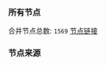 ### 所有节点
合并节点总数: `1569`
[节点链接](https://raw.githubusercontent.com/rzhy1/11/master/sub/sub_merge_base64.txt)

### 节点来源
